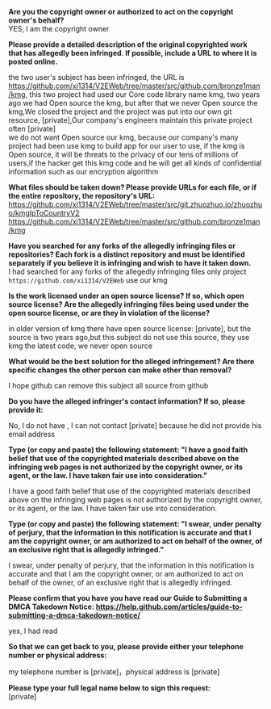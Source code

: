 **Are you the copyright owner or authorized to act on the copyright owner's behalf?**  
YES, I am the copyright owner

**Please provide a detailed description of the original copyrighted work that has allegedly been infringed. If possible, include a URL to where it is posted online.**

the two user's subject has been infringed, the URL is https://github.com/xi1314/V2EWeb/tree/master/src/github.com/bronze1man/kmg, this two project had used our Core code library name kmg, two years ago we had Open source the kmg, but after that we never Open source the kmg,We closed the project and the project was put into our own git resource, [private],Our company's engineers maintain this private project often
[private]  
we do not want Open source our kmg, because our company's many project had been use kmg to build
app for our user to use, if the kmg is Open source, it will be threats to the privacy of our tens of millions of users,if the hacker get this kmg code and he will get all kinds of confidential information such as our encryption algorithm

**What files should be taken down? Please provide URLs for each file, or if the entire repository, the repository's URL:**  
https://github.com/xi1314/V2EWeb/tree/master/src/git.zhuozhuo.io/zhuozhuo/kmgIpToCountryV2
https://github.com/xi1314/V2EWeb/tree/master/src/github.com/bronze1man/kmg

**Have you searched for any forks of the allegedly infringing files or repositories? Each fork is a distinct repository and must be identified separately if you believe it is infringing and wish to have it taken down.**  
I had searched for any forks of the allegedly infringing files only project  
`https://github.com/xi1314/V2EWeb` use our kmg

**Is the work licensed under an open source license? If so, which open source license? Are the allegedly infringing files being used under the open source license, or are they in violation of the license?**

in older version of kmg there have open source license: [private], but the source is two years ago,but this subject do not use this source, they use kmg the latest code, we never open source

**What would be the best solution for the alleged infringement? Are there specific changes the other person can make other than removal?**

I hope github can remove this subject all source from github

**Do you have the alleged infringer's contact information? If so, please provide it:**

No, I do not have , I can not contact [private] because he did not provide his email address

**Type (or copy and paste) the following statement: "I have a good faith belief that use of the copyrighted materials described above on the infringing web pages is not authorized by the copyright owner, or its agent, or the law. I have taken fair use into consideration."**

I have a good faith belief that use of the copyrighted materials described above on the infringing web pages is not authorized by the copyright owner, or its agent, or the law. I have taken fair use into consideration.

**Type (or copy and paste) the following statement: "I swear, under penalty of perjury, that the information in this notification is accurate and that I am the copyright owner, or am authorized to act on behalf of the owner, of an exclusive right that is allegedly infringed."**

I swear, under penalty of perjury, that the information in this notification is accurate and that I am the copyright owner, or am authorized to act on behalf of the owner, of an exclusive right that is allegedly infringed.

**Please confirm that you have you have read our Guide to Submitting a DMCA Takedown Notice: https://help.github.com/articles/guide-to-submitting-a-dmca-takedown-notice/**

yes, I had read

**So that we can get back to you, please provide either your telephone number or physical address:**

my telephone number is [private]，physical address is [private]

**Please type your full legal name below to sign this request:**  
[private]
